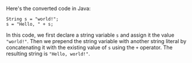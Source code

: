 Here's the converted code in Java:
```
String s = "world!";
s = "Hello, " + s;
```
In this code, we first declare a string variable `s` and assign it the value `"world!"`. Then we prepend the string variable with another string literal by concatenating it with the existing value of `s` using the `+` operator. The resulting string is `"Hello, world!"`.

